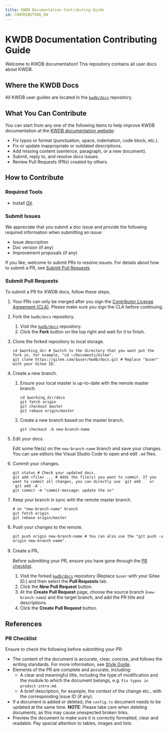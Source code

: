 ```yaml
---
title: KWDB Documentation Contributing Guide
id: CONTRIBUTING_EN
---
```


# KWDB Documentation Contributing Guide

Welcome to KWDB documentation! This repository contains all user docs about KWDB.

## Where the KWDB Docs

All KWDB user guides are located in the [`kwdb/docs`](https://gitee.com/kwdb/docs) repository.

## What You Can Contribute

You can start from any one of the following items to help improve KWDB documentation at the [KWDB documentation website](https://kaiwudb.com/kaiwudb_docs/#/):

- Fix typos or format (punctuation, space, indentation, code block, etc.).
- Fix or update inappropriate or outdated descriptions.
- Add missing content (sentence, paragraph, or a new document).
- Submit, reply to, and resolve docs issues.
- Review Pull Requests (PRs) created by others.

## How to Contribute

### Required Tools

- Install [Git](https://git-scm.com/book/zh/v2/%E8%B5%B7%E6%AD%A5-%E5%AE%89%E8%A3%85-Git).

### Submit Issues

We appreciate that you submit a doc issue and provide the following required information when submitting an issue:

- Issue description
- Doc version (if any)
- Improvement proposals (if any)

If you like, welcome to submit PRs to resolve issues. For details about how to submit a PR, see [Submit Pull Requests](#submit-pull-requests)

### Submit Pull Requests

To submit a PR for KWDB docs, follow these steps.

1. Your PRs can only be merged after you sign the [Contributor License Agreement (CLA)](https://gitee.com/organizations/kwdb/cla/kwdb-contributor-protocol). Please make sure you sign the CLA before continuing.
2. Fork the `kwdb/docs` repository.
    1. Visit the [`kwdb/docs`](https://gitee.com/kwdb/docs) repository.
    2. Click the **Fork** button on the top right and wait for it to finish.
3. Clone the forked repository to local storage.

    ```shell
    cd $working_dir # Switch to the directory that you want put the fork in, for example, "cd ~/Documents/Gitee".
    git clone https://gitee.com/$user/kwdb/docs.git # Replace "$user" with your Gitee ID.
    ```

4. Create a new branch.
    1. Ensure your local master is up-to-date with the remote master branch.

        ```shell
        cd $working_dir/docs
        git fetch origin
        git checkout master
        git rebase origin/master
        ```

    2. Create a new branch based on the master branch.

        ```shell
        git checkout -b new-branch-name
        ```

5. Edit your docs.

    Edit some file(s) on the `new-branch-name` branch and save your changes. You can use editors like Visual Studio Code to open and edit `.md` files.

6. Commit your changes.

    ```shell
    git status # Check your updated docs. 
    git add <file> ... # Adds the file(s) you want to commit. If you want to commit all changes, you can directly use `git add .` or `git add -A`.
    git commit -m "commit-message: update the xx"
    ```

7. Keep your branch in sync with the remote master branch.

    ```shell
    # on "new-branch-name" branch
    git fetch origin
    git rebase origin/master
    ```

8. Push your changes to the remote.

    ```shell
    git push origin new-branch-name # You can also use the "git push -u origin new-branch-name".
    ```

9. Create a PR。

    Before submitting your PR, ensure you have gone through the [PR checklist](#pr-checklist).

    1. Visit the forked [`kwdb/docs`](https://gitee.com/$user/kwdb/docs) repository (Replace `$user` with your Gitee ID.) and then select the **Pull Requests** tab.
    2. Click the **New Pull Request** button.
    3. At the **Create Pull Request** page, choose the source branch (`new-branch-name`) and the target branch, and add the PR title and descriptions.
    4. Click the **Create Pull Request** button.

## References

### PR Checklist

Ensure to check the following before submitting your PR:

- The content of the document is accurate, clear, concise, and follows the writing standards. For more information, see [Style Guide](./style-guide.md). 
- Elements of the PR are complete and accurate, including:
  - A clear and meaningful title, including the type of modification and the module to which the document belongs, e.g. `Fix typos in product-intro.md`.
  - A brief description, for example, the context of the change etc., with the corresponding Issue ID (if any).
- If a document is added or deleted, the `config.ts` document needs to be updated at the same time. **NOTE**: Please take care when deleting documents, as this may cause unexpected broken links.
- Preview the document to make sure it is correctly formatted, clear and readable. Pay special attention to tables, images and lists.
